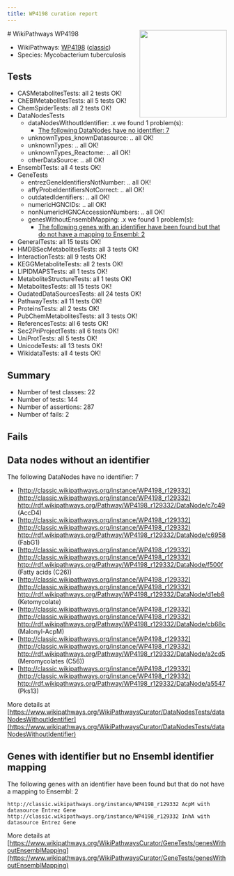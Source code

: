 ```yaml
---
title: WP4198 curation report
---
```


<img style="float: right; width: 200px" src="https://upload.wikimedia.org/wikipedia/commons/thumb/8/83/Wplogo_with_text_500.png/640px-Wplogo_with_text_500.png" />
# WikiPathways WP4198

* WikiPathways: [WP4198](https://wikipathways.org/pathways/WP4198) ([classic](https://classic.wikipathways.org/instance/WP4198))
* Species: Mycobacterium tuberculosis
## Tests
* CASMetabolitesTests: all 2 tests OK!
* ChEBIMetabolitesTests: all 5 tests OK!
* ChemSpiderTests: all 2 tests OK!
* DataNodesTests
    * dataNodesWithoutIdentifier: .x we found 1 problem(s):
        * [The following DataNodes have no identifier: 7](#d2d32fa6)
    * unknownTypes_knownDatasource: .. all OK!
    * unknownTypes: .. all OK!
    * unknownTypes_Reactome: .. all OK!
    * otherDataSource: .. all OK!
* EnsemblTests: all 4 tests OK!
* GeneTests
    * entrezGeneIdentifiersNotNumber: .. all OK!
    * affyProbeIdentifiersNotCorrect: .. all OK!
    * outdatedIdentifiers: .. all OK!
    * numericHGNCIDs: .. all OK!
    * nonNumericHGNCAccessionNumbers: .. all OK!
    * genesWithoutEnsemblMapping: .x we found 1 problem(s):
        * [The following genes with an identifier have been found but that do not have a mapping to Ensembl: 2](#40286d84)
* GeneralTests: all 15 tests OK!
* HMDBSecMetabolitesTests: all 3 tests OK!
* InteractionTests: all 9 tests OK!
* KEGGMetaboliteTests: all 2 tests OK!
* LIPIDMAPSTests: all 1 tests OK!
* MetaboliteStructureTests: all 1 tests OK!
* MetabolitesTests: all 15 tests OK!
* OudatedDataSourcesTests: all 24 tests OK!
* PathwayTests: all 11 tests OK!
* ProteinsTests: all 2 tests OK!
* PubChemMetabolitesTests: all 3 tests OK!
* ReferencesTests: all 6 tests OK!
* Sec2PriProjectTests: all 6 tests OK!
* UniProtTests: all 5 tests OK!
* UnicodeTests: all 13 tests OK!
* WikidataTests: all 4 tests OK!


## Summary

* Number of test classes: 22
* Number of tests: 144
* Number of assertions: 287
* Number of fails: 2

## Fails

<a name="d2d32fa6" />

## Data nodes without an identifier

The following DataNodes have no identifier: 7

* [http://classic.wikipathways.org/instance/WP4198_r129332](http://classic.wikipathways.org/instance/WP4198_r129332) http://rdf.wikipathways.org/Pathway/WP4198_r129332/DataNode/c7c49 (AccD4)
* [http://classic.wikipathways.org/instance/WP4198_r129332](http://classic.wikipathways.org/instance/WP4198_r129332) http://rdf.wikipathways.org/Pathway/WP4198_r129332/DataNode/c6958 (FabG1)
* [http://classic.wikipathways.org/instance/WP4198_r129332](http://classic.wikipathways.org/instance/WP4198_r129332) http://rdf.wikipathways.org/Pathway/WP4198_r129332/DataNode/f500f (Fatty acids (C26))
* [http://classic.wikipathways.org/instance/WP4198_r129332](http://classic.wikipathways.org/instance/WP4198_r129332) http://rdf.wikipathways.org/Pathway/WP4198_r129332/DataNode/d1eb8 (Ketomycolate)
* [http://classic.wikipathways.org/instance/WP4198_r129332](http://classic.wikipathways.org/instance/WP4198_r129332) http://rdf.wikipathways.org/Pathway/WP4198_r129332/DataNode/cb68c (Malonyl-AcpM)
* [http://classic.wikipathways.org/instance/WP4198_r129332](http://classic.wikipathways.org/instance/WP4198_r129332) http://rdf.wikipathways.org/Pathway/WP4198_r129332/DataNode/a2cd5 (Meromycolates (C56))
* [http://classic.wikipathways.org/instance/WP4198_r129332](http://classic.wikipathways.org/instance/WP4198_r129332) http://rdf.wikipathways.org/Pathway/WP4198_r129332/DataNode/a5547 (Pks13)


More details at [https://www.wikipathways.org/WikiPathwaysCurator/DataNodesTests/dataNodesWithoutIdentifier](https://www.wikipathways.org/WikiPathwaysCurator/DataNodesTests/dataNodesWithoutIdentifier)

<a name="40286d84" />

## Genes with identifier but no Ensembl identifier mapping

The following genes with an identifier have been found but that do not have a mapping to Ensembl: 2
```
http://classic.wikipathways.org/instance/WP4198_r129332 AcpM with datasource Entrez Gene
http://classic.wikipathways.org/instance/WP4198_r129332 InhA with datasource Entrez Gene
```

More details at [https://www.wikipathways.org/WikiPathwaysCurator/GeneTests/genesWithoutEnsemblMapping](https://www.wikipathways.org/WikiPathwaysCurator/GeneTests/genesWithoutEnsemblMapping)

